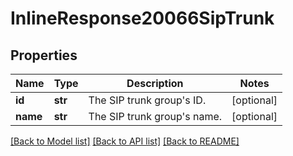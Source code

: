 # InlineResponse20066SipTrunk

## Properties
Name | Type | Description | Notes
------------ | ------------- | ------------- | -------------
**id** | **str** | The SIP trunk group&#x27;s ID. | [optional] 
**name** | **str** | The SIP trunk group&#x27;s name. | [optional] 

[[Back to Model list]](../README.md#documentation-for-models) [[Back to API list]](../README.md#documentation-for-api-endpoints) [[Back to README]](../README.md)


